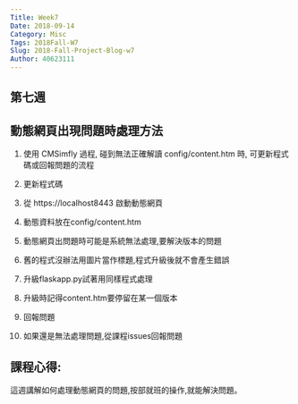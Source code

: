 ```yaml
---
Title: Week7
Date: 2018-09-14 
Category: Misc
Tags: 2018Fall-W7
Slug: 2018-Fall-Project-Blog-w7
Author: 40623111
---
```



<!-- PELICAN_END_SUMMARY -->

第七週
----


動態網頁出現問題時處理方法
----
1. 使用 CMSimfly 過程, 碰到無法正確解讀 config/content.htm 時, 可更新程式碼或回報問題的流程

2. 更新程式碼

3. 從 https://localhost8443 啟動動態網頁

4. 動態資料放在config/content.htm

5. 動態網頁出問題時可能是系統無法處理,要解決版本的問題

6. 舊的程式沒辦法用圖片當作標題,程式升級後就不會產生錯誤

7. 升級flaskapp.py試著用同樣程式處理

8. 升級時記得content.htm要停留在某一個版本

9. 回報問題

10. 如果還是無法處理問題,從課程issues回報問題

課程心得:
-----
這週講解如何處理動態網頁的問題,按部就班的操作,就能解決問題。



